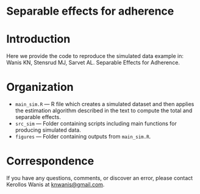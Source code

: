 # Separable effects for adherence

# Introduction
Here we provide the code to reproduce the simulated data example in: Wanis KN, Stensrud MJ, Sarvet AL. Separable Effects for Adherence.

# Organization
- `main_sim.R` — R file which creates a simulated dataset and then applies the estimation algorithm described in the text to compute the total and separable effects.
- `src_sim` — Folder containing scripts including main functions for producing simulated data.
- `figures` — Folder containing outputs from `main_sim.R`.

# Correspondence
If you have any questions, comments, or discover an error, please contact Kerollos Wanis at knwanis@gmail.com.

